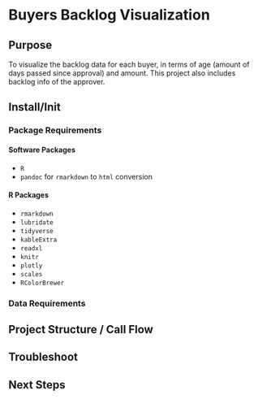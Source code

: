# Buyers Backlog Visualization

## Purpose

To visualize the backlog data for each buyer, in terms of age (amount of days passed since approval) and amount. This project also includes backlog info of the approver. 

## Install/Init

### Package Requirements

#### Software Packages

  * `R`
  * `pandoc` for `rmarkdown` to `html` conversion

#### R Packages

  * `rmarkdown`
  * `lubridate`
  * `tidyverse`
  * `kableExtra`
  * `readxl`
  * `knitr`
  * `plotly`
  * `scales`
  * `RColorBrewer`

### Data Requirements

## Project Structure / Call Flow

## Troubleshoot

## Next Steps
